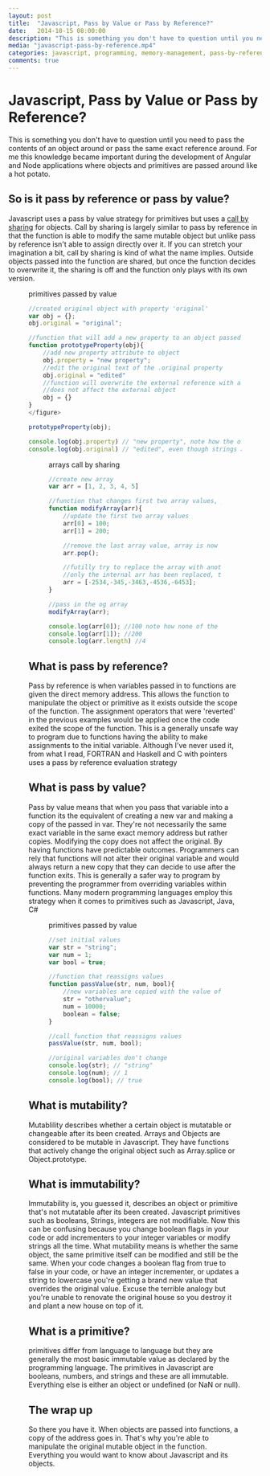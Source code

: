 ```yaml
---
layout: post
title:  "Javascript, Pass by Value or Pass by Reference?"
date:   2014-10-15 08:00:00
description: "This is something you don't have to question until you need to pass the contents of an object around or pass the same exact reference around. For me this knowledge became important during the development of Angular and Node applications where objects and primitives are passed around like a hot potato."
media: "javascript-pass-by-reference.mp4"
categories: javascript, programming, memory-management, pass-by-reference, pass-by-value, tutorial
comments: true
---
```


# Javascript, Pass by Value or Pass by Reference?

This is something you don't have to question until you need to pass the contents of an object around or pass the same exact reference around. For me this knowledge became important during the development of Angular and Node applications where objects and primitives are passed around like a hot potato.

## So is it pass by reference or pass by value?

Javascript uses a pass by value strategy for primitives but uses a [call by sharing](http://en.wikipedia.org/wiki/Evaluation_strategy#Call_by_sharing) for objects. Call by sharing is largely similar to pass by reference in that the function is able to modify the same mutable object but unlike pass by reference isn't able to assign directly over it. If you can stretch your imagination a bit, call by sharing is kind of what the name implies. Outside objects passed into the function are shared, but once the function decides to overwrite it, the sharing is off and the function only plays with its own version.

<figure markdown="1">
<figcaption>primitives passed by value </figcaption>

```javascript
//created original object with property 'original'
var obj = {};
obj.original = "original";

//function that will add a new property to an object passed to it, and will also try to reassign the object in vain.
function prototypeProperty(obj){
    //add new property attribute to object
    obj.property = "new property";
    //edit the original text of the .original property
    obj.original = "edited"
    //function will overwrite the external reference with a new reference
    //does not affect the external object
    obj = {}
}
</figure>

prototypeProperty(obj);

console.log(obj.property) // "new property", note how the original obj is not empty 
console.log(obj.original) // "edited", even though strings are immutable, the function was changing the properties of the mutable object, not the string.
```

<figure markdown="1">
<figcaption>arrays call by sharing </figcaption>

```javascript
//create new array
var arr = [1, 2, 3, 4, 5]

//function that changes first two array values, pops the last value, and replaces the external reference with its own internal reference.
function modifyArray(arr){
    //update the first two array values
    arr[0] = 100;
    arr[1] = 200;

    //remove the last array value, array is now length 4
    arr.pop();

    //futilly try to replace the array with another one
    //only the internal arr has been replaced, the original arr outside this scope is still the same
    arr = [-2534,-345,-3463,-4536,-6453];
}

//pass in the og array
modifyArray(arr);

console.log(arr[0]); //100 note how none of the array values are reflecting the new negative values
console.log(arr[1]); //200
console.log(arr.length) //4
```
</figure>

## What is pass by reference?

Pass by reference is when variables passed in to functions are given the direct memory address. This allows the function to manipulate the object or primitive as it exists outside the scope of the function. The assignment operators that were 'reverted' in the previous examples would be applied once the code exited the scope of the function. This is a generally unsafe way to program due to functions having the ability to make assignments to the initial variable. Although I've never used it, from what I read, FORTRAN and Haskell and C with pointers uses a pass by reference evaluation strategy

## What is pass by value?

Pass by value means that when you pass that variable into a function its the equivalent of creating a new var and making a copy of the passed in var. They're not necessarily the same exact variable in the same exact memory address but rather copies. Modifying the copy does not affect the original. By having functions have predictable outcomes. Programmers can rely that functions will not alter their original variable and would always return a new copy that they can decide to use after the function exits. This is generally a safer way to program by preventing the programmer from overriding variables within functions. Many modern programming languages employ this strategy when it comes to primitives such as Javascript, Java, C#

<figure markdown="1">
<figcaption>primitives passed by value </figcaption>

```javascript
//set initial values
var str = "string";
var num = 1;
var bool = true;

//function that reassigns values
function passValue(str, num, bool){
    //new variables are copied with the value of the original variables
    str = "othervalue";
    num = 10000;
    boolean = false;
}

//call function that reassigns values
passValue(str, num, bool);

//original variables don't change
console.log(str); // "string"
console.log(num); // 1
console.log(bool); // true
```
</figure>

## What is mutability?

Mutablility describes whether a certain object is mutatable or changeable after its been created. Arrays and Objects are considered to be mutable in Javascript. They have functions that actively change the original object such as Array.splice or Object.prototype.

## What is immutability?

Immutability is, you guessed it, describes an object or primitive that's not mutatable after its been created. Javascript primitives such as booleans, Strings, integers are not modifiable. Now this can be confusing because you change boolean flags in your code or add incrementers to your integer variables or modify strings all the time. What mutability means is whether the same object, the same primitive itself can be modified and still be the same. When your code changes a boolean flag from true to false in your code, or have an integer incrementer, or updates a string to lowercase you're getting a brand new value that overrides the original value. Excuse the terrible analogy but you're unable to renovate the original house so you destroy it and plant a new house on top of it.

## What is a primitive?

primitives differ from language to language but they are generally the most basic immutable value as declared by the programming language. The primitives in Javascript are booleans, numbers, and strings and these are all immutable. Everything else is either an object or undefined (or NaN or null).

## The wrap up

So there you have it. When objects are passed into functions, a copy of the address goes in. That's why you're able to manipulate the original mutable object in the function. Everything you would want to know about Javascript and its objects.